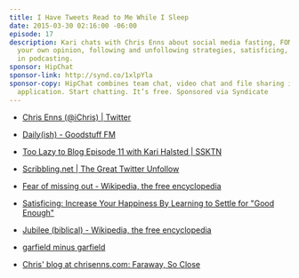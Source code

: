 ```yaml
---
title: I Have Tweets Read to Me While I Sleep
date: 2015-03-30 02:16:00 -06:00
episode: 17
description: Kari chats with Chris Enns about social media fasting, FOMO/JOMO, forming
  your own opinion, following and unfollowing strategies, satisficing, and fearlessness
  in podcasting.
sponsor: HipChat
sponsor-link: http://synd.co/1xlpYla
sponsor-copy: HipChat combines team chat, video chat and file sharing into one simple
  application. Start chatting. It’s free. Sponsored via Syndicate
---
```


* [Chris Enns (@iChris) | Twitter][1]

* [Daily(ish) - Goodstuff FM][2]

* [Too Lazy to Blog Episode 11 with Kari Halsted | SSKTN][3]

* [Scribbling.net | The Great Twitter Unfollow][4]

* [Fear of missing out - Wikipedia, the free encyclopedia][5]

* [Satisficing: Increase Your Happiness By Learning to Settle for "Good Enough"][6]

* [Jubilee (biblical) - Wikipedia, the free encyclopedia][7]

* [garfield minus garfield][8]

* [Chris' blog at chrisenns.com: Faraway, So Close][9]

[1]: https://twitter.com/ichris
[2]: http://goodstuff.fm/dailyish
[3]: http://www.ssktn.com/tltb/too-lazy-to-blog-episode-11-with-kari-halsted/
[4]: http://scribbling.net/2015/03/16/the-great-twitter-unfollow/
[5]: http://en.wikipedia.org/wiki/Fear_of_missing_out
[6]: http://lifehacker.com/increase-your-happiness-by-learning-to-settle-for-good-1691940507
[7]: http://en.wikipedia.org/wiki/Jubilee_(biblical)
[8]: http://garfieldminusgarfield.net/
[9]: http://www.chrisenns.com/

  